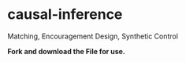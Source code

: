 # causal-inference
Matching, Encouragement Design, Synthetic Control

**Fork and download the File for use.**
